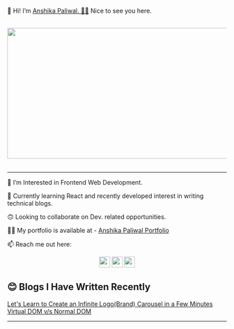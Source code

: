 👋 Hi! I’m <a href="https://github.com/Anshika-Paliwal">Anshika Paliwal. 👩‍💻</a> Nice to see you here.

<br>

<div align="center">
<img src="https://media.giphy.com/media/L8K62iTDkzGX6/giphy.gif" width="600" height="300">
</div>

<br>

<hr>

👀 I’m Interested in Frontend Web Development.

🌱 Currently learning React and recently developed interest in writing technical blogs.

🙃 Looking to collaborate on Dev. related opportunities.

💁‍♀️ My portfolio is available at - 
<a href="https://t.co/kEa0oCc4xp" target="_blank">Anshika Paliwal Portfolio</a>

📫 Reach me out here: 
<p align="center">
<a href="mailto:paliwal.anshika2028@gmail.com.com"><img src="https://img.shields.io/badge/Gmail-D14836?style=for-the-badge&logo=gmail&logoColor=white" height=25></a> 
<a href="https://www.linkedin.com/in/contactanshikapaliwal/"><img src="https://img.shields.io/badge/linkedin-%230077B5.svg?&style=for-the-badge&logo=linkedin&logoColor=white" height=25></a> 
<a href="https://twitter.com/AnshikaPaliwal4"><img src="https://img.shields.io/badge/twitter-%23E4405F.svg?&style=for-the-badge&logo=twitter&logoColor=white" height=25></a> 
</p>

<h2 align="left" display: "block">😊 Blogs I Have Written Recently</h2>
    <a align="left" display: "block" href="https://medium.com/@anshikas-blogs/lets-learn-to-create-an-infinite-logo-brand-carousel-in-a-few-minutes-2622764370b7">
    Let's Learn to Create an Infinite Logo(Brand) Carousel in a Few Minutes
    </a>
    <a align="left" display: "block" href="https://medium.com/@anshikas-blogs/virtual-dom-v-s-normal-dom-4a73d2dcdba6">
    Virtual DOM v/s Normal DOM
    </a>
    
<hr>

<!---
Anshika-Paliwal/Anshika-Paliwal is a ✨ special ✨ repository because its `README.md` (this file) appears on your GitHub profile.
You can click the Preview link to take a look at your changes.
--->
